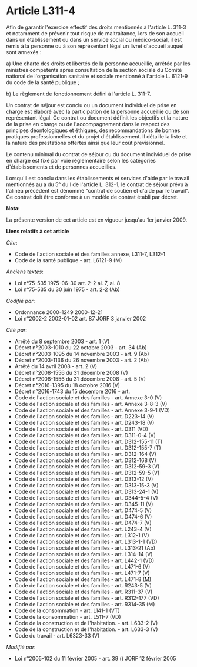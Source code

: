 # Article L311-4

Afin de garantir l'exercice effectif des droits mentionnés à l'article L. 311-3 et notamment de prévenir tout risque de
maltraitance, lors de son accueil dans un établissement ou dans un service social ou médico-social, il est remis à la
personne ou à son représentant légal un livret d'accueil auquel sont annexés :

a) Une charte des droits et libertés de la personne accueillie, arrêtée par les ministres compétents après consultation de la
section sociale du Comité national de l'organisation sanitaire et sociale mentionné à l'article L. 6121-9 du code de la santé
publique ;

b) Le règlement de fonctionnement défini à l'article L. 311-7.

Un contrat de séjour est conclu ou un document individuel de prise en charge est élaboré avec la participation de la personne
accueillie ou de son représentant légal. Ce contrat ou document définit les objectifs et la nature de la prise en charge ou
de l'accompagnement dans le respect des principes déontologiques et éthiques, des recommandations de bonnes pratiques
professionnelles et du projet d'établissement. Il détaille la liste et la nature des prestations offertes ainsi que leur coût
prévisionnel.

Le contenu minimal du contrat de séjour ou du document individuel de prise en charge est fixé par voie réglementaire selon
les catégories d'établissements et de personnes accueillies.

Lorsqu'il est conclu dans les établissements et services d'aide par le travail mentionnés au a du 5° du I de l'article L.
312-1, le contrat de séjour prévu à l'alinéa précédent est dénommé "contrat de soutien et d'aide par le travail". Ce contrat
doit être conforme à un modèle de contrat établi par décret.

**Nota:**

La présente version de cet article est en vigueur jusqu'au 1er janvier 2009.

**Liens relatifs à cet article**

_Cite_:

  - Code de l'action sociale et des familles annexe, L311-7, L312-1
  - Code de la santé publique - art. L6121-9 (M)

_Anciens textes_:

  - Loi n°75-535 1975-06-30 art. 2-2 al. 7, al. 8
  - Loi n°75-535 du 30 juin 1975 - art. 2-2 (Ab)

_Codifié par_:

  - Ordonnance 2000-1249 2000-12-21
  - Loi n°2002-2 2002-01-02 art. 87 JORF 3 janvier 2002

_Cité par_:

  - Arrêté du 8 septembre 2003 - art. 1 (V)
  - Décret n°2003-1010 du 22 octobre 2003 - art. 34 (Ab)
  - Décret n°2003-1095 du 14 novembre 2003 - art. 9 (Ab)
  - Décret n°2003-1136 du 26 novembre 2003 - art. 2 (Ab)
  - Arrêté du 14 avril 2008 - art. 2 (V)
  - Décret n°2008-1556 du 31 décembre 2008 (V)
  - Décret n°2008-1556 du 31 décembre 2008 - art. 5 (V)
  - Décret n°2016-1395 du 18 octobre 2016 (V)
  - Décret n°2016-1743 du 15 décembre 2016 - art.
  - Code de l'action sociale et des familles - art. Annexe 3-0 (V)
  - Code de l'action sociale et des familles - art. Annexe 3-8-3 (V)
  - Code de l'action sociale et des familles - art. Annexe 3-9-1 (VD)
  - Code de l'action sociale et des familles - art. D223-14 (V)
  - Code de l'action sociale et des familles - art. D243-18 (V)
  - Code de l'action sociale et des familles - art. D311 (VD)
  - Code de l'action sociale et des familles - art. D311-0-4 (V)
  - Code de l'action sociale et des familles - art. D312-155-11 (T)
  - Code de l'action sociale et des familles - art. D312-155-7 (T)
  - Code de l'action sociale et des familles - art. D312-164 (V)
  - Code de l'action sociale et des familles - art. D312-168 (V)
  - Code de l'action sociale et des familles - art. D312-59-3 (V)
  - Code de l'action sociale et des familles - art. D312-59-5 (V)
  - Code de l'action sociale et des familles - art. D313-12 (V)
  - Code de l'action sociale et des familles - art. D313-15-3 (V)
  - Code de l'action sociale et des familles - art. D313-24-1 (V)
  - Code de l'action sociale et des familles - art. D344-5-4 (V)
  - Code de l'action sociale et des familles - art. D345-11 (V)
  - Code de l'action sociale et des familles - art. D474-5 (V)
  - Code de l'action sociale et des familles - art. D474-6 (V)
  - Code de l'action sociale et des familles - art. D474-7 (V)
  - Code de l'action sociale et des familles - art. L243-4 (V)
  - Code de l'action sociale et des familles - art. L312-1 (V)
  - Code de l'action sociale et des familles - art. L313-1-1 (VD)
  - Code de l'action sociale et des familles - art. L313-21 (Ab)
  - Code de l'action sociale et des familles - art. L314-14 (V)
  - Code de l'action sociale et des familles - art. L442-1 (VD)
  - Code de l'action sociale et des familles - art. L471-6 (V)
  - Code de l'action sociale et des familles - art. L471-7 (V)
  - Code de l'action sociale et des familles - art. L471-8 (M)
  - Code de l'action sociale et des familles - art. R243-5 (V)
  - Code de l'action sociale et des familles - art. R311-37 (V)
  - Code de l'action sociale et des familles - art. R312-177 (VD)
  - Code de l'action sociale et des familles - art. R314-35 (M)
  - Code de la consommation - art. L141-1 (VT)
  - Code de la consommation - art. L511-7 (VD)
  - Code de la construction et de l'habitation. - art. L633-2 (V)
  - Code de la construction et de l'habitation. - art. L633-3 (V)
  - Code du travail - art. L6323-33 (V)

_Modifié par_:

  - Loi n°2005-102 du 11 février 2005 - art. 39 () JORF 12 février 2005
